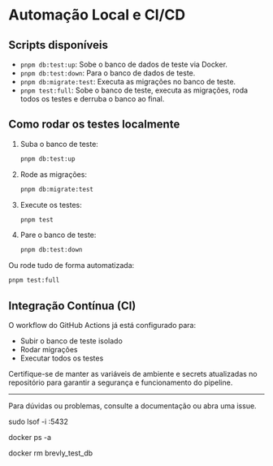 # Automação Local e CI/CD

## Scripts disponíveis

- `pnpm db:test:up`: Sobe o banco de dados de teste via Docker.
- `pnpm db:test:down`: Para o banco de dados de teste.
- `pnpm db:migrate:test`: Executa as migrações no banco de teste.
- `pnpm test:full`: Sobe o banco de teste, executa as migrações, roda todos os testes e derruba o banco ao final.

## Como rodar os testes localmente

1. Suba o banco de teste:
   ```sh
   pnpm db:test:up
   ```
2. Rode as migrações:
   ```sh
   pnpm db:migrate:test
   ```
3. Execute os testes:
   ```sh
   pnpm test
   ```
4. Pare o banco de teste:
   ```sh
   pnpm db:test:down
   ```

Ou rode tudo de forma automatizada:
```sh
pnpm test:full
```

## Integração Contínua (CI)

O workflow do GitHub Actions já está configurado para:
- Subir o banco de teste isolado
- Rodar migrações
- Executar todos os testes

Certifique-se de manter as variáveis de ambiente e secrets atualizadas no repositório para garantir a segurança e funcionamento do pipeline.

---

Para dúvidas ou problemas, consulte a documentação ou abra uma issue. 

sudo lsof -i :5432 

docker ps -a 

docker rm brevly_test_db 